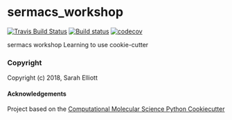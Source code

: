 sermacs_workshop
==============================
[//]: # (Badges)
[![Travis Build Status](https://travis-ci.org/snelliott/sermacs-workshop.svg?branch=master)](https://travis-ci.org/snelliott/sermacs-workshop)
[![Build status](https://ci.appveyor.com/api/projects/status/qnbjo9ixwbxgc1r3?svg=true)](https://ci.appveyor.com/project/snelliott/sermacs-workshop)
[![codecov](https://codecov.io/gh/snelliott/sermacs-workshop/branch/master/graph/badge.svg)](https://codecov.io/gh/snelliott/sermacs-workshop)

sermacs workshop
Learning to use cookie-cutter
### Copyright

Copyright (c) 2018, Sarah Elliott


#### Acknowledgements
 
Project based on the 
[Computational Molecular Science Python Cookiecutter](https://github.com/molssi/cookiecutter-cms)
